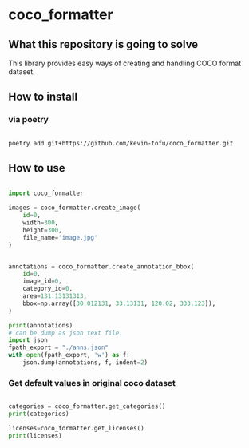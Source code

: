 
# coco_formatter

## What this repository is going to solve  

This library provides easy ways of creating and handling COCO format dataset.

## How to install

### via poetry

```bash

poetry add git+https://github.com/kevin-tofu/coco_formatter.git

```

## How to use

```python

import coco_formatter

images = coco_formatter.create_image(
    id=0,
    width=300,
    height=300,
    file_name='image.jpg'
)
```

```python

annotations = coco_formatter.create_annotation_bbox(
    id=0, 
    image_id=0, 
    category_id=0, 
    area=131.13131313, 
    bbox=np.array([30.012131, 33.13131, 120.02, 333.123]), 
)

print(annotations)
# can be dump as json text file.
import json
fpath_export = "./anns.json"
with open(fpath_export, 'w') as f:
    json.dump(annotations, f, indent=2)

```

### Get default values in original coco dataset

```python

categories = coco_formatter.get_categories()
print(categories)

licenses=coco_formatter.get_licenses()
print(licenses)

```
